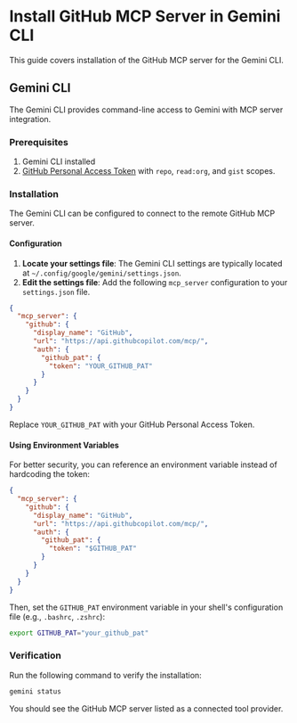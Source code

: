 # Install GitHub MCP Server in Gemini CLI

This guide covers installation of the GitHub MCP server for the Gemini CLI.

## Gemini CLI

The Gemini CLI provides command-line access to Gemini with MCP server integration.

### Prerequisites

1. Gemini CLI installed
2. [GitHub Personal Access Token](https://github.com/settings/personal-access-tokens/new) with `repo`, `read:org`, and `gist` scopes.

### Installation

The Gemini CLI can be configured to connect to the remote GitHub MCP server.

#### Configuration

1.  **Locate your settings file**: The Gemini CLI settings are typically located at `~/.config/google/gemini/settings.json`.
2.  **Edit the settings file**: Add the following `mcp_server` configuration to your `settings.json` file.

```json
{
  "mcp_server": {
    "github": {
      "display_name": "GitHub",
      "url": "https://api.githubcopilot.com/mcp/",
      "auth": {
        "github_pat": {
          "token": "YOUR_GITHUB_PAT"
        }
      }
    }
  }
}
```

Replace `YOUR_GITHUB_PAT` with your GitHub Personal Access Token.

#### Using Environment Variables

For better security, you can reference an environment variable instead of hardcoding the token:

```json
{
  "mcp_server": {
    "github": {
      "display_name": "GitHub",
      "url": "https://api.githubcopilot.com/mcp/",
      "auth": {
        "github_pat": {
          "token": "$GITHUB_PAT"
        }
      }
    }
  }
}
```

Then, set the `GITHUB_PAT` environment variable in your shell's configuration file (e.g., `.bashrc`, `.zshrc`):

```bash
export GITHUB_PAT="your_github_pat"
```

### Verification

Run the following command to verify the installation:

```bash
gemini status
```

You should see the GitHub MCP server listed as a connected tool provider.
